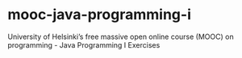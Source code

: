 # mooc-java-programming-i
University of Helsinki’s free massive open online course (MOOC) on programming - Java Programming I Exercises 
